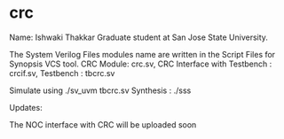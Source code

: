 # crc
Name: Ishwaki Thakkar
Graduate student at San Jose State University.

The System Verilog Files modules name are written in the Script Files for Synopsis VCS tool.
CRC Module: crc.sv,
CRC Interface with Testbench : crcif.sv,
Testbench : tbcrc.sv

Simulate using ./sv_uvm tbcrc.sv
Synthesis : ./sss


Updates:

The NOC interface with CRC will be uploaded soon
